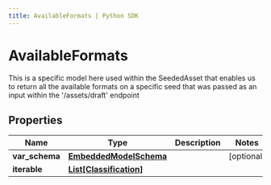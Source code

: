 ```yaml
---
title: AvailableFormats | Python SDK
---
```


# AvailableFormats

This is a specific model here used within the SeededAsset that enables us to return all the available formats on a specific seed that was passed as an input within the '/assets/draft' endpoint

## Properties

Name | Type | Description | Notes
------------ | ------------- | ------------- | -------------
**var_schema** | [**EmbeddedModelSchema**](EmbeddedModelSchema) |  | [optional] 
**iterable** | [**List[Classification]**](Classification) |  | 


